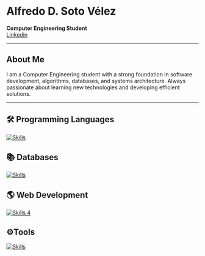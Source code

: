 # Alfredo D. Soto Vélez
**Computer Engineering Student**  
[Linkedin](https://www.linkedin.com/in/alfredo-d-soto-velez/)

---

## About Me
I am a Computer Engineering student with a strong foundation in software development, algorithms, databases, and systems architecture. Always passionate about learning new technologies and developing efficient solutions.

---

## 🛠️ Programming Languages
[![Skills](https://skillicons.dev/icons?i=c,cpp,java,python,javascript,scala)](https://skillicons.dev)

## 📚 Databases
[![Skills](https://skillicons.dev/icons?i=postgres,sqlite,flask,spring,docker)](https://skillicons.dev)

## 🌎 Web Development
[![Skills 4](https://skillicons.dev/icons?i=java,python,html,css,javascript,npm)](https://skillicons.dev) 

## ⚙️Tools
[![Skills](https://skillicons.dev/icons?i=powershell,bash,vim,git,github,heroku,docker,raspberrypi,windows,linux,ubuntu,cmake,visualstudio,vscode,eclipse,pycharm)](https://skillicons.dev) 
